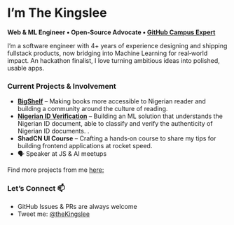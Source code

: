 # I’m The Kingslee

**Web & ML Engineer • Open‑Source Advocate • [GitHub Campus Expert](https://githubcampus.expert/thekingslee/)**


I’m a software engineer with 4+ years of experience designing and shipping fullstack products, now bridging into Machine Learning for real‑world impact. An hackathon finalist, I love turning ambitious ideas into polished, usable apps.





### Current Projects & Involvement

- **[BigShelf](https://mybigshelf.com/)** – Making books more accessible to Nigerian reader and building a community around the culture of reading.
- **[Nigerian ID Verification](https://ikaad.vercel.app/secure/prestart?verification-stages=%5B%22START%22%2C%22LIVELINESS_TEST%22%2C%22DOCUMENT_CAPTURE%22%2C%22FINISH%22%5D)** – Building an ML solution that understands the Nigerian ID document, able to classify and verify the authenticity of Nigerian ID documents. .
- **ShadCN UI Course** –   Crafting a hands‑on course to share my tips for building frontend applications at rocket speed. 
- 🗣️ Speaker at JS & AI meetups

Find more projects from me [here:](https://thekingslee.vercel.app/projects) 


### Let’s Connect 📫 

- GitHub Issues & PRs are always welcome  
- Tweet me: [@theKingslee](https://twitter.com/thekingslee)   

